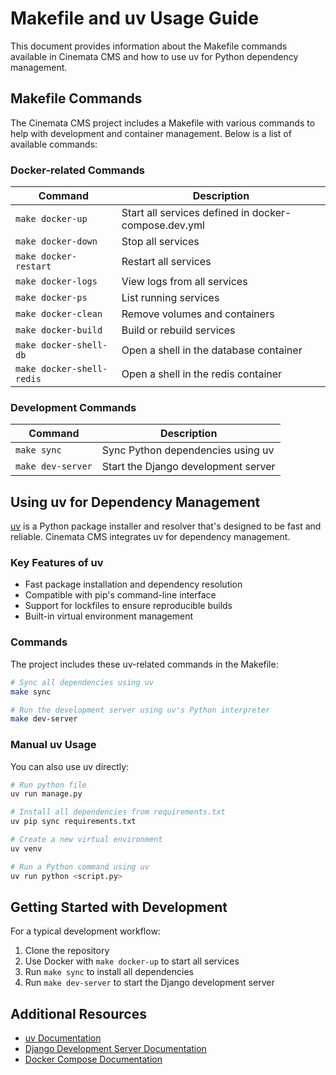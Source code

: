 # Makefile and uv Usage Guide

This document provides information about the Makefile commands available in Cinemata CMS and how to use uv for Python dependency management.

## Makefile Commands

The Cinemata CMS project includes a Makefile with various commands to help with development and container management. Below is a list of available commands:

### Docker-related Commands

| Command | Description |
|---------|-------------|
| `make docker-up` | Start all services defined in docker-compose.dev.yml |
| `make docker-down` | Stop all services |
| `make docker-restart` | Restart all services |
| `make docker-logs` | View logs from all services |
| `make docker-ps` | List running services |
| `make docker-clean` | Remove volumes and containers |
| `make docker-build` | Build or rebuild services |
| `make docker-shell-db` | Open a shell in the database container |
| `make docker-shell-redis` | Open a shell in the redis container |

### Development Commands

| Command | Description |
|---------|-------------|
| `make sync` | Sync Python dependencies using uv |
| `make dev-server` | Start the Django development server |

## Using uv for Dependency Management

[uv](https://github.com/astral-sh/uv) is a Python package installer and resolver that's designed to be fast and reliable. Cinemata CMS integrates uv for dependency management.

### Key Features of uv

- Fast package installation and dependency resolution
- Compatible with pip's command-line interface
- Support for lockfiles to ensure reproducible builds
- Built-in virtual environment management

### Commands

The project includes these uv-related commands in the Makefile:

```bash
# Sync all dependencies using uv
make sync

# Run the development server using uv's Python interpreter
make dev-server
```

### Manual uv Usage

You can also use uv directly:

```bash
# Run python file
uv run manage.py

# Install all dependencies from requirements.txt
uv pip sync requirements.txt

# Create a new virtual environment
uv venv

# Run a Python command using uv
uv run python <script.py>
```

## Getting Started with Development

For a typical development workflow:

1. Clone the repository
2. Use Docker with `make docker-up` to start all services
3. Run `make sync` to install all dependencies
4. Run `make dev-server` to start the Django development server

## Additional Resources

- [uv Documentation](https://github.com/astral-sh/uv)
- [Django Development Server Documentation](https://docs.djangoproject.com/en/5.2/ref/django-admin/#runserver)
- [Docker Compose Documentation](https://docs.docker.com/compose/)